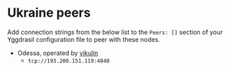 # Ukraine peers

Add connection strings from the below list to the `Peers: []` section of your
Yggdrasil configuration file to peer with these nodes.

* Odessa, operated by [vikulin](https://github.com/vikulin)
  * `tcp://193.200.151.119:4040`
